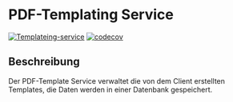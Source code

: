 # PDF-Templating Service

[![Templateing-service](https://github.com/hingew/hsfl-master-ai-cloud-engineering/actions/workflows/templating-service.yml/badge.svg?branch=develop)](https://github.com/hingew/hsfl-master-ai-cloud-engineering/actions/workflows/templating-service.yml)
[![codecov](https://codecov.io/gh/hingew/hsfl-master-ai-cloud-engineering/graph/badge.svg?token=CDPMA4XLME&flag=templateing-service)](https://codecov.io/gh/hingew/hsfl-master-ai-cloud-engineering)

## Beschreibung

Der PDF-Template Service verwaltet die von dem Client erstellten Templates, die Daten werden
in einer Datenbank gespeichert.

